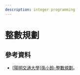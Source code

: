```yaml
---
description: integer programming
---
```


# 整數規劃

## 參考資料

* [\[陽明交通大學\]孫小鈴-整數規劃](https://ocw.nctu.edu.tw/course_detail.php?bgid=3\&gid=0\&nid=402)。
